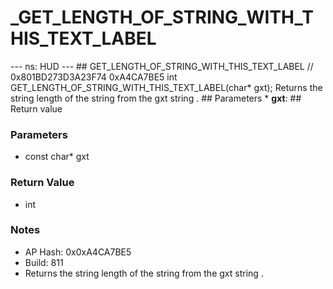 # _GET_LENGTH_OF_STRING_WITH_THIS_TEXT_LABEL

--- ns: HUD --- ## GET_LENGTH_OF_STRING_WITH_THIS_TEXT_LABEL  // 0x801BD273D3A23F74 0xA4CA7BE5 int GET_LENGTH_OF_STRING_WITH_THIS_TEXT_LABEL(char* gxt);  Returns the string length of the string from the gxt string .  ## Parameters * **gxt**:  ## Return value

### Parameters
* const char* gxt

### Return Value
* int

### Notes
* AP Hash: 0x0xA4CA7BE5
* Build: 811
* Returns the string length of the string from the gxt string .

